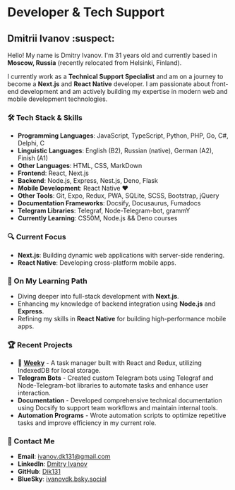 # Developer & Tech Support

## Dmitrii Ivanov :suspect:

Hello! My name is Dmitry Ivanov. I'm 31 years old and currently based in **Moscow, Russia** (recently relocated from Helsinki, Finland).

I currently work as a **Technical Support Specialist** and am on a journey to become a **Next.js** and **React Native** developer. I am passionate about front-end development and am actively building my expertise in modern web and mobile development technologies.

### 🛠️ Tech Stack & Skills

- **Programming Languages**: JavaScript, TypeScript, Python, PHP, Go, C#, Delphi, C
- **Linguistic Languages**: English (B2), Russian (native), German (A2), Finish (A1)
- **Other Languages**: HTML, CSS, MarkDown
- **Frontend**: React, Next.js
- **Backend**: Node.js, Express, Nest.js, Deno, Flask
- **Mobile Development**: React Native ♥️ 
- **Other Tools**: Git, Expo, Redux, PWA, SQLite, SCSS, Bootstrap, jQuery
- **Documentation Frameworks**: Docsify, Docusaurus, Fumadocs
- **Telegram Libraries**: Telegraf, Node-Telegram-bot, grammY
- **Currently Learning**: CS50M, Node.js && Deno courses

### 🔍 Current Focus

- **Next.js**: Building dynamic web applications with server-side rendering.
- **React Native**: Developing cross-platform mobile apps.

### 🌱 On My Learning Path

- Diving deeper into full-stack development with **Next.js**.
- Enhancing my knowledge of backend integration using **Node.js** and **Express**.
- Refining my skills in **React Native** for building high-performance mobile apps.

### 🏆 Recent Projects

- 📝 **[Weeky](https://weeky.netlify.app/)** - A task manager built with React and Redux, utilizing IndexedDB for local storage.
- **Telegram Bots** - Created custom Telegram bots using Telegraf and Node-Telegram-bot libraries to automate tasks and enhance user interaction.
- **Documentation** - Developed comprehensive technical documentation using Docsify to support team workflows and maintain internal tools.
- **Automation Programs** - Wrote automation scripts to optimize repetitive tasks and improve efficiency in my current role.

### 💬 Contact Me

- **Email**: [ivanov.dk131@gmail.com](mailto:ivanov.dk131@gmail.com)
- **LinkedIn**: [Dmitry Ivanov](https://www.linkedin.com/in/dmitry-ivanov-47bb4921a/)
- **GitHub**: [Dik131](https://github.com/Dik131)
- **BlueSky**: [ivanovdk.bsky.social](https://bsky.app/profile/ivanovdk.bsky.social)
